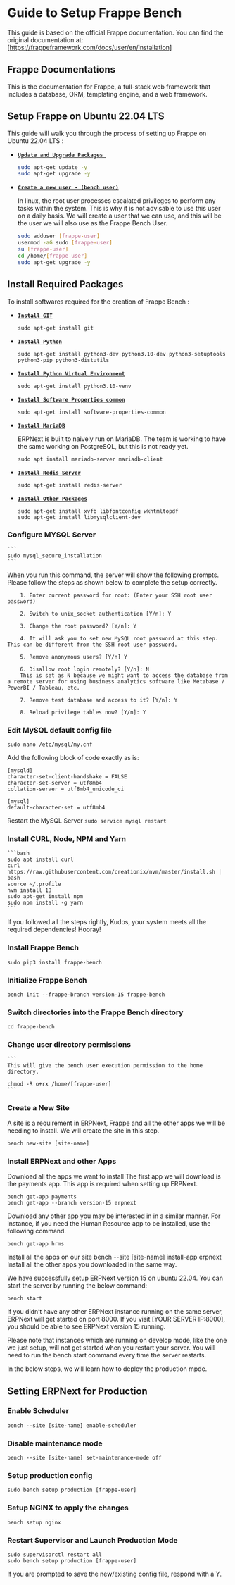 
<h1>Guide to Setup Frappe Bench</h1>

This guide is based on the official Frappe documentation. You can find the original documentation at:
[https://frappeframework.com/docs/user/en/installation]

## <b>Frappe Documentations</b>

This is the documentation for Frappe, a full-stack web framework that includes a database, ORM,
templating engine, and a web framework.

Setup Frappe on Ubuntu 22.04 LTS
---------------------------------------

This guide will walk you through the process of setting up Frappe on Ubuntu 22.04 LTS :


* <b><u>`Update and Upgrade Packages `</u></b>

    ```bash
    sudo apt-get update -y
    sudo apt-get upgrade -y
    ```
* <b><u>`Create a new user - (bench user)`</u></b>
    
    In linux, the root user processes escalated privileges to perform any tasks within the system. This is why it is not advisable to use this user on a daily basis. We will create a user that we can use, and this will be the user we will also use as the Frappe Bench User.

    ```bash
    sudo adduser [frappe-user]
    usermod -aG sudo [frappe-user]
    su [frappe-user] 
    cd /home/[frappe-user]
    sudo apt-get upgrade -y
    ```

## Install Required Packages
To install softwares required for the creation of Frappe Bench : 
* <b><u>`Install GIT`</u></b>

    ```
    sudo apt-get install git
    ```
* <b><u> `Install Python` </u></b>
    ```
    sudo apt-get install python3-dev python3.10-dev python3-setuptools python3-pip python3-distutils
    ```
* <b><u> `Install Python Virtual Environment` </u></b>
    ```
    sudo apt-get install python3.10-venv
    ```
* <b><u> `Install Software Properties common` </u></b>
    ```
    sudo apt-get install software-properties-common
    ```
* <b><u> `Install MariaDB` </u></b>

    ERPNext is built to naively run on MariaDB. The team is working to have the same working on PostgreSQL, but this is not ready yet.
    ```
    sudo apt install mariadb-server mariadb-client
    ```
* <b><u> `Install Redis Server` </u></b>
    ```
    sudo apt-get install redis-server
    ```
* <b><u> `Install Other Packages` </u></b>
    ```
    sudo apt-get install xvfb libfontconfig wkhtmltopdf
    sudo apt-get install libmysqlclient-dev
    ```

### Configure MYSQL Server
    ```
    sudo mysql_secure_installation
    ```
When you run this command, the server will show the following prompts. Please follow the steps as shown below to complete the setup correctly.

```
    1. Enter current password for root: (Enter your SSH root user password)

    2. Switch to unix_socket authentication [Y/n]: Y

    3. Change the root password? [Y/n]: Y

    4. It will ask you to set new MySQL root password at this step. This can be different from the SSH root user password.

    5. Remove anonymous users? [Y/n] Y

    6. Disallow root login remotely? [Y/n]: N
    This is set as N because we might want to access the database from a remote server for using business analytics software like Metabase / PowerBI / Tableau, etc.

    7. Remove test database and access to it? [Y/n]: Y

    8. Reload privilege tables now? [Y/n]: Y
```

### Edit MySQL default config file
   ```
   sudo nano /etc/mysql/my.cnf
   ```
Add the following block of code exactly as is:

```
[mysqld]
character-set-client-handshake = FALSE
character-set-server = utf8mb4
collation-server = utf8mb4_unicode_ci

[mysql]
default-character-set = utf8mb4
```

Restart the MySQL Server
    ```
    sudo service mysql restart
    ```

### Install CURL, Node, NPM and Yarn

    ```bash
    sudo apt install curl
    curl https://raw.githubusercontent.com/creationix/nvm/master/install.sh | bash
    source ~/.profile
    nvm install 18
    sudo apt-get install npm
    sudo npm install -g yarn
    ```
If you followed all the steps rightly, Kudos, your system meets all the required dependencies! Hooray!


### Install Frappe Bench
    sudo pip3 install frappe-bench 
    

### Initialize Frappe Bench
    bench init --frappe-branch version-15 frappe-bench

### Switch directories into the Frappe Bench directory
    cd frappe-bench

### Change user directory permissions
    ```
    This will give the bench user execution permission to the home directory.
    
    chmod -R o+rx /home/[frappe-user]
    ```
### Create a New Site
A site is a requirement in ERPNext, Frappe and all the other apps we will be needing to install. We will create the site in this step.

    bench new-site [site-name]
### Install ERPNext and other Apps
Download all the apps we want to install
The first app we will download is the payments app. This app is required when setting up ERPNext.

    bench get-app payments
    bench get-app --branch version-15 erpnext
Download any other app you may be interested in in a similar manner. For instance, if you need the Human Resource app to be installed, use the following command.

    bench get-app hrms
Install all the apps on our site
    bench --site [site-name] install-app erpnext
Install all the other apps you downloaded in the same way. 

We have successfully setup ERPNext version 15 on ubuntu 22.04. You can start the server by running the below command:

    bench start
If you didn’t have any other ERPNext instance running on the same server, ERPNext will get started on port 8000. If you visit [YOUR SERVER IP:8000], you should be able to see ERPNext version 15 running.

Please note that instances which are running on develop mode, like the one we just setup, will not get started when you restart your server. You will need to run the bench start command every time the server restarts.

In the below steps, we will learn how to deploy the production mpde.

## Setting ERPNext for Production
### Enable Scheduler
    bench --site [site-name] enable-scheduler
### Disable maintenance mode
    bench --site [site-name] set-maintenance-mode off
### Setup production config
    sudo bench setup production [frappe-user]
### Setup NGINX to apply the changes
    bench setup nginx
### Restart Supervisor and Launch Production Mode
    sudo supervisorctl restart all
    sudo bench setup production [frappe-user]

If you are prompted to save the new/existing config file, respond with a Y.
